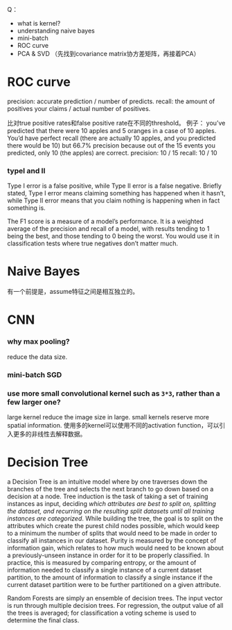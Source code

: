 Q：
- what is kernel?
- understanding naive bayes
- mini-batch
- ROC curve
- PCA & SVD （先找到covariance matrix协方差矩阵，再接着PCA）

# ROC curve

precision: accurate prediction / number of predicts.
recall: the amount of positives your claims / actual number of positives. 

比对true positive rates和false positive rate在不同的threshold。 
例子：
you’ve predicted that there were 10 apples and 5 oranges in a case of 10 apples. You’d have perfect recall (there are actually 10 apples, and you predicted there would be 10) but 66.7% precision because out of the 15 events you predicted, only 10 (the apples) are correct.
precision: 10 / 15
recall: 10 / 10

### typeI and II
Type I error is a false positive, while Type II error is a false negative. Briefly stated, Type I error means claiming something has happened when it hasn’t, while Type II error means that you claim nothing is happening when in fact something is.

The F1 score is a measure of a model’s performance. It is a weighted average of the precision and recall of a model, with results tending to 1 being the best, and those tending to 0 being the worst. You would use it in classification tests where true negatives don’t matter much.

# Naive Bayes
有一个前提是，assume特征之间是相互独立的。

# CNN

### why max pooling?
reduce the data size.

### mini-batch SGD

### use more small convolutional kernel such as `3*3`, rather than a few larger one?
large kernel reduce the image size in large. small kernels reserve more spatial information. 
使用多的kernel可以使用不同的activation function，可以引入更多的非线性去解释数据。

# Decision Tree

a Decision Tree is an intuitive model where by one traverses down the branches of the tree and selects the next branch to go down based on a decision at a node. Tree induction is the task of taking a set of training instances as input, deciding *which attributes are best to split on, splitting the dataset, and recurring on the resulting split datasets until all training instances are categorized*. While building the tree, the goal is to split on the attributes which create the purest child nodes possible, which would keep to a minimum the number of splits that would need to be made in order to classify all instances in our dataset. Purity is measured by the concept of information gain, which relates to how much would need to be known about a previously-unseen instance in order for it to be properly classified. In practice, this is measured by comparing entropy, or the amount of information needed to classify a single instance of a current dataset partition, to the amount of information to classify a single instance if the current dataset partition were to be further partitioned on a given attribute.

Random Forests are simply an ensemble of decision trees. The input vector is run through multiple decision trees. For regression, the output value of all the trees is averaged; for classification a voting scheme is used to determine the final class.

